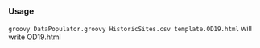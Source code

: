 
### Usage

`groovy DataPopulator.groovy HistoricSites.csv template.OD19.html` will write OD19.html

